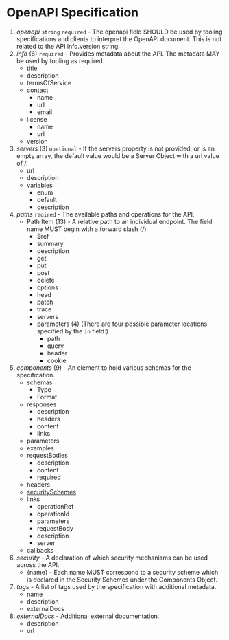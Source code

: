 # OpenAPI Specification

1. *openapi* `string` `required` - The openapi field SHOULD be used by tooling specifications and clients to interpret the OpenAPI document. This is not related to the API info.version string.
2. *info* (6) `required` - Provides metadata about the API. The metadata MAY be used by tooling as required.
    * title
    * description
    * termsOfService
    * contact
      * name
      * url
      * email
    * license
      * name
      * url
    * version
 3. *servers* (3) `opetional` - If the servers property is not provided, or is an empty array, the default value would be a Server Object with a url value of /.
    * url
    * description
    * variables
      * enum
      * default
      * description
4. *paths* `reqired` - The available paths and operations for the API.
    * Path Item (13) - A relative path to an individual endpoint. The field name MUST begin with a forward slash (/)
      * $ref	
      * summary
      * description
      * get
      * put
      * post
      * delete
      * options
      * head
      * patch
      * trace
      * servers
      * parameters (4) (There are four possible parameter locations specified by the `in` field:)
        * path 
        * query
        * header
        * cookie
5. *components* (9) - An element to hold various schemas for the specification.
    * schemas
      * Type
      * Format
    * responses
      * description
      * headers
      * content
      * links
    * parameters
    * examples
    * requestBodies
      * description
      * content
      * required
    * headers
    * [securitySchemes](securitySchemes.md)
    * links
      * operationRef
      * operationId
      * parameters
      * requestBody
      * description
      * server
    * callbacks
6. *security* - A declaration of which security mechanisms can be used across the API.
   * {name} - Each name MUST correspond to a security scheme which is declared in the Security Schemes under the Components Object.
8. *tags* - A list of tags used by the specification with additional metadata.
    * name
    * description
    * externalDocs
9. *externalDocs* - Additional external documentation.
    * description
    * url


